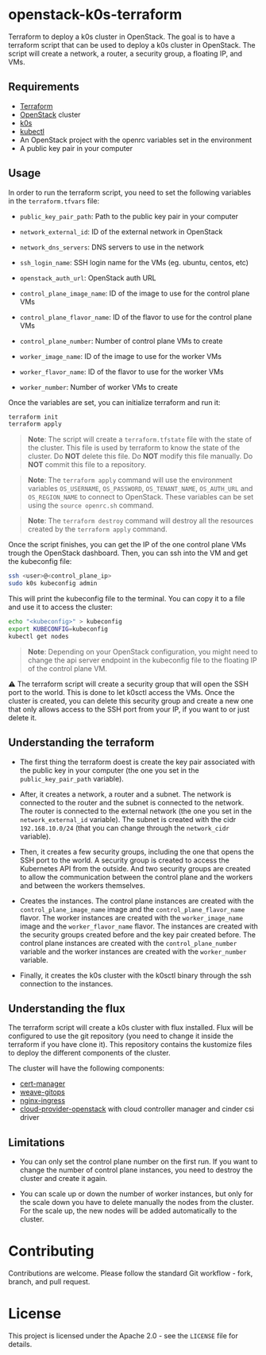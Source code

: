 # openstack-k0s-terraform

Terraform to deploy a k0s cluster in OpenStack. The goal is to have a terraform script that can be used to deploy a k0s cluster in OpenStack. The script will create a network, a router, a security group, a floating IP, and VMs.

## Requirements

- [Terraform](https://www.terraform.io)
- [OpenStack](https://www.openstack.org) cluster
- [k0s](https://k0sproject.io)
- [kubectl](https://kubernetes.io/docs/tasks/tools/install-kubectl/)
- An OpenStack project with the openrc variables set in the environment
- A public key pair in your computer

## Usage

In order to run the terraform script, you need to set the following variables in the `terraform.tfvars` file:

- `public_key_pair_path`: Path to the public key pair in your computer
- `network_external_id`: ID of the external network in OpenStack
- `network_dns_servers`: DNS servers to use in the network
- `ssh_login_name`: SSH login name for the VMs (eg. ubuntu, centos, etc)
- `openstack_auth_url`: OpenStack auth URL

- `control_plane_image_name`: ID of the image to use for the control plane VMs
- `control_plane_flavor_name`: ID of the flavor to use for the control plane VMs
- `control_plane_number`: Number of control plane VMs to create

- `worker_image_name`: ID of the image to use for the worker VMs
- `worker_flavor_name`: ID of the flavor to use for the worker VMs
- `worker_number`: Number of worker VMs to create

Once the variables are set, you can initialize terraform and run it:

```bash
terraform init
terraform apply
```

> **Note**: The script will create a `terraform.tfstate` file with the state of the cluster. This file is used by terraform to know the state of the cluster. Do **NOT** delete this file. Do **NOT** modify this file manually. Do **NOT** commit this file to a repository.

> **Note**: The `terraform apply` command will use the environment variables `OS_USERNAME`, `OS_PASSWORD`, `OS_TENANT_NAME`, `OS_AUTH_URL` and `OS_REGION_NAME` to connect to OpenStack. These variables can be set using the `source openrc.sh` command.

> **Note**: The `terraform destroy` command will destroy all the resources created by the `terraform apply` command.

Once the script finishes, you can get the IP of the one control plane VMs trough the OpenStack dashboard. Then, you can ssh into the VM and get the kubeconfig file:

```bash
ssh <user>@<control_plane_ip>
sudo k0s kubeconfig admin
```

This will print the kubeconfig file to the terminal. You can copy it to a file and use it to access the cluster:

```bash
echo "<kubeconfig>" > kubeconfig
export KUBECONFIG=kubeconfig
kubectl get nodes
```

> **Note**: Depending on your OpenStack configuration, you might need to change the api server endpoint in the kubeconfig file to the floating IP of the control plane VM.

⚠️ The terraform script will create a security group that will open the SSH port to the world. This is done to let k0sctl access the VMs. Once the cluster is created, you can delete this security group and create a new one that only allows access to the SSH port from your IP, if you want to or just delete it.

## Understanding the terraform

- The first thing the terraform doest is create the key pair associated with the public key in your computer (the one you set in the `public_key_pair_path` variable).

- After, it creates a network, a router and a subnet. The network is connected to the router and the subnet is connected to the network. The router is connected to the external network (the one you set in the `network_external_id` variable). The subnet is created with the cidr `192.168.10.0/24` (that you can change through the `network_cidr` variable).

- Then, it creates a few security groups, including the one that opens the SSH port to the world. A security group is created to access the Kubernetes API from the outside. And two security groups are created to allow the communication between the control plane and the workers and between the workers themselves.

- Creates the instances. The control plane instances are created with the `control_plane_image_name` image and the `control_plane_flavor_name` flavor. The worker instances are created with the `worker_image_name` image and the `worker_flavor_name` flavor. The instances are created with the security groups created before and the key pair created before. The control plane instances are created with the `control_plane_number` variable and the worker instances are created with the `worker_number` variable.

- Finally, it creates the k0s cluster with the k0sctl binary through the ssh connection to the instances.

## Understanding the flux

The terraform script will create a k0s cluster with flux installed. Flux will be configured to use the git repository (you need to change it inside the terraform if you have clone it). This repository contains the kustomize files to deploy the different components of the cluster.

The cluster will have the following components:

- [cert-manager](https://cert-manager.io)
- [weave-gitops](https://github.com/weaveworks/weave-gitops)
- [nginx-ingress](https://kubernetes.github.io/ingress-nginx)
- [cloud-provider-openstack](https://github.com/kubernetes/cloud-provider-openstack) with cloud controller manager and cinder csi driver

## Limitations

- You can only set the control plane number on the first run. If you want to change the number of control plane instances, you need to destroy the cluster and create it again.

- You can scale up or down the number of worker instances, but only for the scale down you have to delete manually the nodes from the cluster. For the scale up, the new nodes will be added automatically to the cluster.

# Contributing

Contributions are welcome. Please follow the standard Git workflow - fork, branch, and pull request.

# License

This project is licensed under the Apache 2.0 - see the `LICENSE` file for details.
